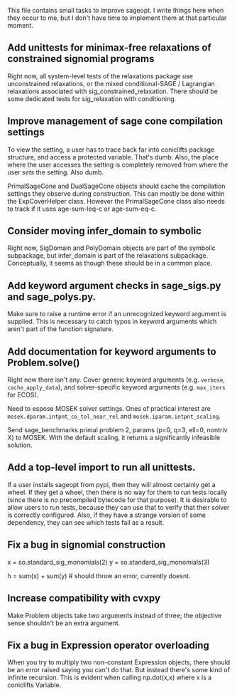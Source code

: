 This file contains small tasks to improve sageopt. I write things
here when they occur to me, but I don't have time to implement
them at that particular moment.

## Add unittests for minimax-free relaxations of constrained signomial programs

Right now, all system-level tests of the relaxations package use unconstrained
relaxations, or the mixed conditional-SAGE / Lagrangian relaxations associated
with sig_constrained_relaxation. There should be some dedicated tests for
sig_relaxation with conditioning.


## Improve management of sage cone compilation settings

To view the setting, a user has to trace back far into coniclifts
package structure, and access a protected variable. That's dumb.
Also, the place where the user accesses the setting is completely
removed from where the user *sets* the setting. Also dumb.

PrimalSageCone and DualSageCone objects should cache the compilation
settings they observe during construction. This can mostly be done
within the ExpCoverHelper class. However the PrimalSageCone class
also needs to track if it uses age-sum-leq-c or age-sum-eq-c.

## Consider moving infer_domain to symbolic

Right now, SigDomain and PolyDomain objects are part of the symbolic
subpackage, but infer_domain is part of the relaxations subpackage.
Conceptually, it seems as though these should be in a common place.

## Add keyword argument checks in sage_sigs.py and sage_polys.py.

Make sure to raise a runtime error if an unrecognized keyword argument
is supplied. This is necessary to catch typos in keyword arguments
which aren't part of the function signature.

## Add documentation for keyword arguments to Problem.solve()

Right now there isn't any. Cover generic keyword arguments (e.g.
``verbose``, ``cache_apply_data``), and solver-specific keyword
arguments (e.g. ``max_iters`` for ECOS).

Need to espose MOSEK solver settings. Ones of practical interest
are ``mosek.dparam.intpnt_co_tol_near_rel`` and
``mosek.iparam.intpnt_scaling``.

Send sage_benchmarks primal problem 2, params (p=0, q=3, ell=0, nontriv
X) to MOSEK. With the default scaling, it returns a significantly
infeasible solution.

## Add a top-level import to run all unittests.

If a user installs sageopt from pypi, then they will almost certainly
get a wheel. If they get a wheel, then there is no way for them to
run tests locally (since there is no precompiled bytecode for that
purpose). It is desirable to allow users to run tests, because they
can use that to verify that their solver is correctly configured.
Also, if they have a strange version of some dependency, they can see
which tests fail as a result.

## Fix a bug in signomial construction

x = so.standard_sig_monomials(2)
y = so.standard_sig_monomials(3)

h = sum(x) + sum(y)  # should throw an error, currently doesnt.

## Increase compatibility with cvxpy

Make Problem objects take two arguments instead of three;
the objective sense shouldn't be an extra argument.

## Fix a bug in Expression operator overloading

When you try to multiply two non-constant Expression objects,
there should be an error raised saying you can't do that.
But instead there's some kind of infinite recursion. This
is evident when calling np.dot(x,x) where x is a coniclifts Variable.